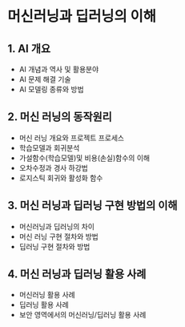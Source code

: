 # 머신러닝과 딥러닝의 이해
## 1.  AI 개요 
* AI 개념과 역사 및 활용분야
* AI 문제 해결 기술
* AI 모델링 종류와 방법
## 2. 머신 러닝의 동작원리
* 머신 러닝 개요와 프로젝트 프로세스
* 학습모델과 회귀분석
* 가설함수(학습모델)및 비용(손실)함수의 이해
* 오차수정과 경사 하강법
* 로지스틱 회귀와 활성화 함수
## 3. 머신 러닝과 딥러닝 구현 방법의 이해
* 머신러닝과 딥러닝의 차이
* 머신 러닝 구현 절차와 방법
* 딥러닝 구현 절차와 방법
## 4. 머신 러닝과 딥러닝 활용 사례
* 머신러닝 활용 사례
* 딥러닝 활용 사례
* 보안 영역에서의 머신러닝/딥러닝 활용 사례
